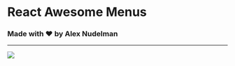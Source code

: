 # React Awesome Menus
### Made with ❤️ by Alex Nudelman

---

<div><img src="https://github.com/nudelx/ReactAwesomeMenus/raw/master/img/demo.gif"></div>